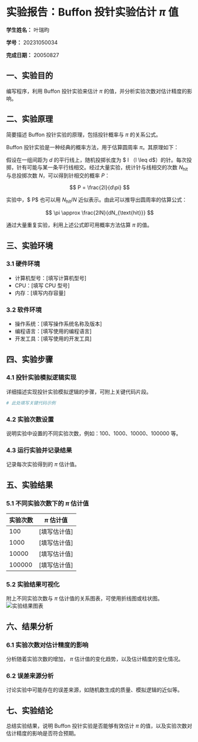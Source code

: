 
# 实验报告：Buffon 投针实验估计 $\pi$ 值

**学生姓名：** 叶瑞昀

**学号：** 20231050034 

**完成日期：** 20050827

## 一、实验目的
编写程序，利用 Buffon 投针实验来估计 $\pi$ 的值，并分析实验次数对估计精度的影响。

## 二、实验原理
简要描述 Buffon 投针实验的原理，包括投针概率与 $\pi$ 的关系公式。

Buffon 投针实验是一种经典的概率方法，用于估算圆周率 $\pi$。其原理如下：

假设在一组间距为 $d$ 的平行线上，随机投掷长度为 $ l $（$l \leq d$）的针。每次投掷，针有可能与某一条平行线相交。经过大量实验，统计针与线相交的次数 $N_{\text{hit}}$ 与总投掷次数 $N$，可以得到针相交的概率 $P$：

$$
P = \frac{2l}{d\pi}
$$

实验中，$ P$ 也可以用 $N_{\text{hit}}/N$ 近似表示。由此可以推导出圆周率的估算公式：

$$
\pi \approx \frac{2lN}{dN_{\text{hit}}}
$$

通过大量重复实验，利用上述公式即可用概率方法估算 $\pi$ 的值。

## 三、实验环境
### 3.1 硬件环境
- 计算机型号：[填写计算机型号]
- CPU：[填写 CPU 型号]
- 内存：[填写内存容量]

### 3.2 软件环境
- 操作系统：[填写操作系统名称及版本]
- 编程语言：[填写使用的编程语言]
- 开发工具：[填写使用的开发工具]

## 四、实验步骤
### 4.1 投针实验模拟逻辑实现
详细描述实现投针实验模拟逻辑的步骤，可附上关键代码片段。
```python
# 此处填写关键代码示例
```

### 4.2 实验次数设置
说明实验中设置的不同实验次数，例如：100、1000、10000、100000 等。

### 4.3 运行实验并记录结果
记录每次实验得到的 $\pi$ 估计值。

## 五、实验结果
### 5.1 不同实验次数下的 $\pi$ 估计值
| 实验次数 | $\pi$ 估计值 |
|----------|---------------|
| 100      | [填写估计值]  |
| 1000     | [填写估计值]  |
| 10000    | [填写估计值]  |
| 100000   | [填写估计值]  |

### 5.2 实验结果可视化
附上不同实验次数与 $\pi$ 估计值的关系图表，可使用折线图或柱状图。
![实验结果图表]([填写图表路径])

## 六、结果分析
### 6.1 实验次数对估计精度的影响
分析随着实验次数的增加， $\pi$ 估计值的变化趋势，以及估计精度的变化情况。

### 6.2 误差来源分析
讨论实验中可能存在的误差来源，如随机数生成的质量、模拟逻辑的近似等。

## 七、实验结论
总结实验结果，说明 Buffon 投针实验是否能够有效估计 $\pi$ 的值，以及实验次数对估计精度的影响是否符合预期。



        
